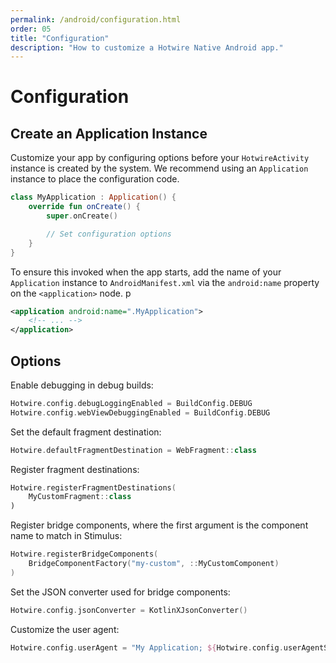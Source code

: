 ```yaml
---
permalink: /android/configuration.html
order: 05
title: "Configuration"
description: "How to customize a Hotwire Native Android app."
---
```


# Configuration

## Create an Application Instance

Customize your app by configuring options before your `HotwireActivity` instance is created by the system. We recommend using an `Application` instance to place the configuration code.


```kotlin
class MyApplication : Application() {
    override fun onCreate() {
        super.onCreate()

        // Set configuration options
    }
}
```

To ensure this invoked when the app starts, add the name of your `Application` instance to `AndroidManifest.xml` via the `android:name` property on the `<application>` node.
p

```xml
<application android:name=".MyApplication">
    <!-- ... -->
</application>
```

## Options

Enable debugging in debug builds:

```kotlin
Hotwire.config.debugLoggingEnabled = BuildConfig.DEBUG
Hotwire.config.webViewDebuggingEnabled = BuildConfig.DEBUG
```

Set the default fragment destination:

```kotlin
Hotwire.defaultFragmentDestination = WebFragment::class
```

Register fragment destinations:

```kotlin
Hotwire.registerFragmentDestinations(
    MyCustomFragment::class
)
```

Register bridge components, where the first argument is the component name to match in Stimulus:

```kotlin
Hotwire.registerBridgeComponents(
    BridgeComponentFactory("my-custom", ::MyCustomComponent)
)
```

Set the JSON converter used for bridge components:

```kotlin
Hotwire.config.jsonConverter = KotlinXJsonConverter()
```

Customize the user agent:

```kotlin
Hotwire.config.userAgent = "My Application; ${Hotwire.config.userAgentSubstring()}"
```

